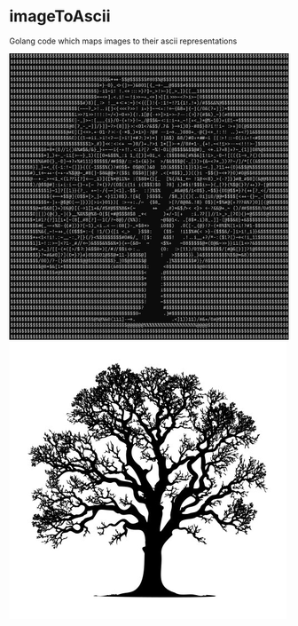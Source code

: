 # imageToAscii
Golang code which maps images to their ascii representations

![screenshot](./output.png)
![screenshot](./image.png)
